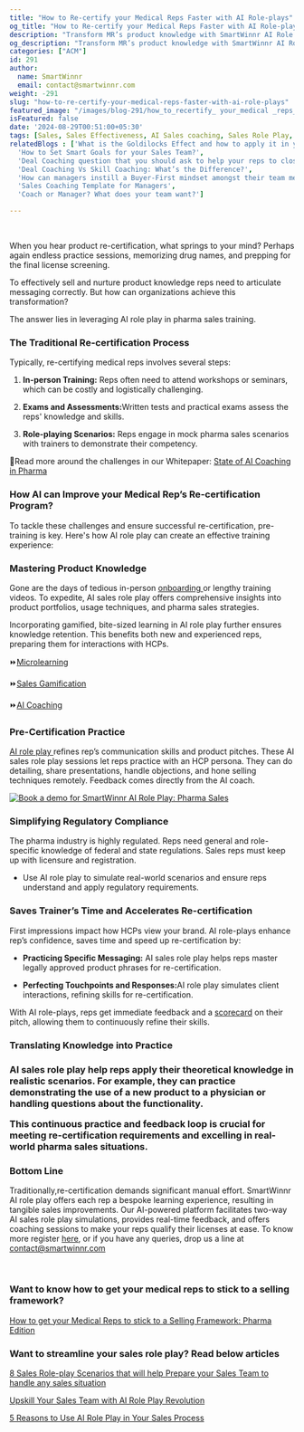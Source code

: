 ```yaml
---
title: "How to Re-certify your Medical Reps Faster with AI Role-plays"
og_title: "How to Re-certify your Medical Reps Faster with AI Role-plays"
description: "Transform MR’s product knowledge with SmartWinnr AI Role Play. Ramp up onboarding, role-play practice, personalized training, and instant feedback to ensure efficient product knowledge training."
og_description: "Transform MR’s product knowledge with SmartWinnr AI Role Play. Ramp up onboarding, role-play practice, personalized training, and instant feedback to ensure efficient product knowledge training."
categories: ["ACM"]
id: 291
author:
  name: SmartWinnr
  email: contact@smartwinnr.com
weight: -291
slug: "how-to-re-certify-your-medical-reps-faster-with-ai-role-plays"
featured_image: "/images/blog-291/how_to_recertify_ your_medical _reps_faster_with_ai_roleplays.png"
isFeatured: false
date: '2024-08-29T00:51:00+05:30'
tags: [Sales, Sales Effectiveness, AI Sales coaching, Sales Role Play, AI Sales  Role Play]
relatedBlogs : ['What is the Goldilocks Effect and how to apply it in your business?',
  'How to Set Smart Goals for your Sales Team?',
  'Deal Coaching question that you should ask to help your reps to close more deals',
  'Deal Coaching Vs Skill Coaching: What’s the Difference?',
  'How can managers instill a Buyer-First mindset amongst their team members?',
  'Sales Coaching Template for Managers',
  'Coach or Manager? What does your team want?']

---
```

<br>  


When you hear product re-certification, what springs to your mind? Perhaps again endless practice sessions, memorizing drug names, and prepping for the final license screening.  

To effectively sell and nurture product knowledge reps need to articulate messaging correctly. But how can organizations achieve this transformation?

The answer lies in leveraging AI role play in pharma sales training.  

<h3 class="ml-bold-text ml-margin-top-bottom20">The Traditional Re-certification Process  </h3>

Typically, re-certifying medical reps involves several steps:
<ol>
    <li>
      <p><b>In-person Training:</b> Reps often need to attend workshops or seminars, which can be costly and logistically challenging.</p>
    </li>
    <li>
      <p><b>Exams and Assessments:</b>Written tests and practical exams assess the reps' knowledge and skills. </p>
    </li>
    <li>
      <p><b>Role-playing Scenarios:</b> Reps engage in mock pharma sales scenarios with trainers to demonstrate their competency. </p>
    </li>
</ol>

<p> 📌Read more around the challenges in our Whitepaper: <a href="https://docsend.dropbox.com/view/qqaczfsaed7fatr4" target="_blank" class="">
State of AI Coaching in Pharma</a>


<h3 class="ml-bold-text ml-margin-top-bottom20">How AI can Improve your Medical Rep’s Re-certification Program? </h3>

To tackle these challenges and ensure successful re-certification, pre-training is key. Here's how AI role play can create an effective training experience:  


<h3 class="ml-bold-text ml-margin-top-bottom20">Mastering Product Knowledge</h3>

<p>Gone are the days of tedious in-person  <a href="https://www.smartwinnr.com/post/ramp-up-new-hire-with-preboarding-activities" target="_blank" class="">onboarding
</a> or lengthy training videos. To expedite, AI sales role play offers comprehensive insights into product portfolios, usage techniques, and pharma sales strategies.  
</p>
<p>Incorporating gamified, bite-sized learning in AI role play further ensures knowledge retention. This benefits both new and experienced reps, preparing them for interactions with HCPs.
</p>

<p>⏩<a href="https://www.smartwinnr.com/product/targeted-learning" target="_blank" class="">Microlearning </a>
</p>
<p>⏩<a href="https://www.smartwinnr.com/product/gamification" target="_blank" class="">Sales Gamification</a>
</p> 
<p>
⏩<a href="https://www.smartwinnr.com/product/two-way-ai-role-plays" target="_blank" class="">AI Coaching</a>
</p>


<h3 class="ml-bold-text ml-margin-top-bottom20">Pre-Certification Practice </h3>

<p><a href="https://www.smartwinnr.com/post/upskill-your-sales-team-with-ai-role-play-revolution" target="_blank" class=""> 
AI role play </a> refines rep’s communication skills and product pitches. These AI sales role play sessions let reps practice with an HCP persona. They can do detailing, share presentations, handle objections, and hone selling techniques remotely. Feedback comes directly from the AI coach.
</p>


<a href="https://www.smartwinnr.com/neo-ai-pilot-registration/">
    <img src="/images/blog-291/sales_role_ play_pharma.png" alt="Book a demo for SmartWinnr AI Role Play: Pharma Sales">
</a>

<h3 class="ml-bold-text ml-margin-top-bottom20">Simplifying Regulatory Compliance </h3>

The pharma industry is highly regulated. Reps need general and role-specific knowledge of federal and state regulations. Sales reps must keep up with licensure and registration. 

<ul>
  <li>
  <p>Use AI role play to simulate real-world scenarios and ensure reps understand and apply regulatory requirements. </p>
  </li>
</ul>


<h3 class="ml-bold-text ml-margin-top-bottom20">Saves Trainer’s Time and Accelerates Re-certification  </h3>

First impressions impact how HCPs view your brand.  AI role-plays enhance rep’s confidence, saves time and speed up re-certification by: 
<ul>
  <li>
  <p><b>Practicing Specific Messaging:</b> AI sales role play helps reps master legally approved product phrases for re-certification. </p>
  </li>
   <li>
  <p><b>Perfecting Touchpoints and Responses:</b>AI role play simulates client interactions, refining skills for re-certification.</p>
  </li>
</ul>

<p>With AI role-plays, reps get immediate feedback and a <a href="https://www.smartwinnr.com/product/two-way-ai-role-plays">scorecard</a> on their pitch, allowing them to continuously refine their skills. 
</p>

<h3 class="ml-bold-text ml-margin-top-bottom20">Translating Knowledge into Practice<h3>
 
<p>AI sales role play help reps apply their theoretical knowledge in realistic scenarios. For example, they can practice demonstrating the use of a new product to a physician or handling questions about the functionality. 
</p>
 
<p>This continuous practice and feedback loop is crucial for meeting re-certification requirements and excelling in real-world pharma sales situations. 
</p>

<h3 class="ml-bold-text ml-margin-top-bottom20">Bottom Line </h3>
<p>Traditionally,re-certification demands significant manual effort. SmartWinnr AI role play offers each rep a bespoke learning experience, resulting in tangible sales improvements. Our AI-powered platform facilitates two-way AI sales role play simulations, provides real-time feedback, and offers coaching sessions to make your reps qualify their licenses at ease.  
To know more register <a href="https://www.smartwinnr.com/request-demo" target="_blank" class="">here</a>, or if you have any queries, drop us a line at <a href="mailto:contact@smartwinnr.com" target="_blank" class=""><span>contact@smartwinnr.com</span></a>
</p>



<br/>

<h3 class="ml-bold-text ml-margin-top-bottom20">Want to know how to get your medical reps to stick to a selling framework? </h3>

<a href="https://www.smartwinnr.com/post/how-to-get-your-medical-reps-to-stick-to-a-selling-framework-pharma-edition/" target="_blank" class="">How to get your Medical Reps to stick to a Selling Framework: Pharma Edition </a>

<h3 class="ml-bold-text ml-margin-top-bottom20">Want to streamline your sales role play? Read below articles</h3>

<a href="https://www.smartwinnr.com/post/8-sales-role-play-scenarios-that-will-help-prepare-your-sales-team-to-handle-any-sales-situation" target="_blank" class="">8 Sales Role-play Scenarios that will help Prepare your Sales Team to handle any sales situation</a>

<a href="https://www.smartwinnr.com/post/upskill-your-sales-team-with-ai-role-play-revolution/" target="_blank" class="">Upskill Your Sales Team with AI Role Play Revolution </a>

<a href="https://www.smartwinnr.com/post/5-reasons-to-use-ai-role-play-in-your-sales-process/" target="_blank" class="">5 Reasons to Use AI Role Play in Your Sales Process </a>